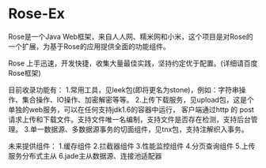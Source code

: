 # Rose-Ex
Rose是一个Java Web框架，来自人人网、糯米网和小米，这个项目是对Rose的一个扩展，为基于Rose的应用提供全面的功能组件。

Rose 上手迅速，开发快捷，收集大量最佳实践，坚持约定优于配置。(详细请百度Rose框架)

目前收录功能有：
1.常用工具，见leek包(即将更名为stone)，例如：字符串操作、集合操作、IO操作、加密解密等等。
2.上传下载服务，见upload包，这是个单独的web服务，可以在任何支持jdk1.6的容器中运行，
客户端通过http 的 post请求上传和下载文件。支持文件唯一名编制，支持文件是否存在检测，支持后台管理。
3.单一数据源、多数据源事务的切面组件，见tnx包，支持注解织入事务。

未来提供组件：
1.缓存组件
2.拦截器组件
3.性能监控组件
4.分页查询组件
5.上传服务分布式主从
6.jade主从数据源、连接池适配器
